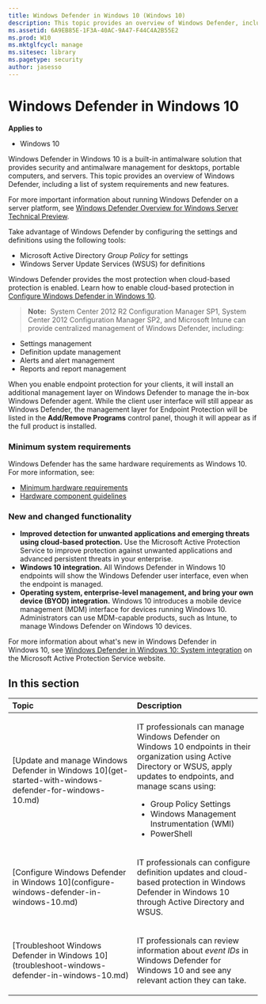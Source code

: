 ```yaml
---
title: Windows Defender in Windows 10 (Windows 10)
description: This topic provides an overview of Windows Defender, including a list of system requirements and new features.
ms.assetid: 6A9EB85E-1F3A-40AC-9A47-F44C4A2B55E2
ms.prod: W10
ms.mktglfcycl: manage
ms.sitesec: library
ms.pagetype: security
author: jasesso
---
```


# Windows Defender in Windows 10

**Applies to**
-   Windows 10

Windows Defender in Windows 10 is a built-in antimalware solution that provides security and antimalware management for desktops, portable computers, and servers.
This topic provides an overview of Windows Defender, including a list of system requirements and new features.

For more important information about running Windows Defender on a server platform, see [Windows Defender Overview for Windows Server Technical Preview](https://technet.microsoft.com/library/dn765478.aspx).

Take advantage of Windows Defender by configuring the settings and definitions using the following tools:
-   Microsoft Active Directory *Group Policy* for settings
-   Windows Server Update Services (WSUS) for definitions

Windows Defender provides the most protection when cloud-based protection is enabled. Learn how to enable cloud-based protection in [Configure Windows Defender in Windows 10](configure-windows-defender-in-windows-10.md).
> **Note:**  System Center 2012 R2 Configuration Manager SP1, System Center 2012 Configuration Manager SP2, and Microsoft Intune can provide centralized management of Windows Defender, including:
-   Settings management
-   Definition update management
-   Alerts and alert management
-   Reports and report management

When you enable endpoint protection for your clients, it will install an additional management layer on Windows Defender to manage the in-box Windows Defender agent. While the client user interface will still appear as Windows Defender, the management layer for Endpoint Protection will be listed in the **Add/Remove Programs** control panel, though it will appear as if the full product is installed.
 
### Minimum system requirements

Windows Defender has the same hardware requirements as Windows 10. For more information, see:
-   [Minimum hardware requirements](https://msdn.microsoft.com/library/windows/hardware/dn915086.aspx)
-   [Hardware component guidelines](https://msdn.microsoft.com/library/windows/hardware/dn915049.aspx)

### New and changed functionality

-   **Improved detection for unwanted applications and emerging threats using cloud-based protection.** Use the Microsoft Active Protection Service to improve protection against unwanted applications and advanced persistent threats in your enterprise.
-   **Windows 10 integration.** All Windows Defender in Windows 10 endpoints will show the Windows Defender user interface, even when the endpoint is managed.
-   **Operating system, enterprise-level management, and bring your own device (BYOD) integration.** Windows 10 introduces a mobile device management (MDM) interface for devices running Windows 10. Administrators can use MDM-capable products, such as Intune, to manage Windows Defender on Windows 10 devices.

For more information about what's new in Windows Defender in Windows 10, see [Windows Defender in Windows 10: System integration](https://www.microsoft.com/security/portal/enterprise/threatreports_august_2015.aspx) on the Microsoft Active Protection Service website.

## In this section

<table>
<colgroup>
<col width="50%" />
<col width="50%" />
</colgroup>
<thead>
<tr class="header">
<th align="left">Topic</th>
<th align="left">Description</th>
</tr>
</thead>
<tbody>
<tr class="odd">
<td align="left"><p>[Update and manage Windows Defender in Windows 10](get-started-with-windows-defender-for-windows-10.md)</p></td>
<td align="left"><p>IT professionals can manage Windows Defender on Windows 10 endpoints in their organization using Active Directory or WSUS, apply updates to endpoints, and manage scans using:</p>
<ul>
<li>Group Policy Settings</li>
<li>Windows Management Instrumentation (WMI)</li>
<li>PowerShell</li>
</ul></td>
</tr>
<tr class="even">
<td align="left"><p>[Configure Windows Defender in Windows 10](configure-windows-defender-in-windows-10.md)</p></td>
<td align="left"><p>IT professionals can configure definition updates and cloud-based protection in Windows Defender in Windows 10 through Active Directory and WSUS.</p></td>
</tr>
<tr class="odd">
<td align="left"><p>[Troubleshoot Windows Defender in Windows 10](troubleshoot-windows-defender-in-windows-10.md)</p></td>
<td align="left"><p>IT professionals can review information about <em>event IDs</em> in Windows Defender for Windows 10 and see any relevant action they can take.</p></td>
</tr>
</tbody>
</table>
 
 
 
